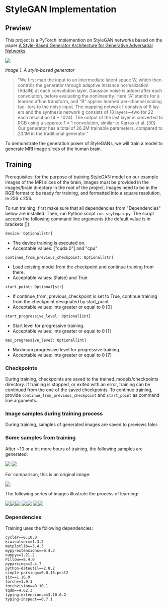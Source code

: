# StyleGAN Implementation

## Preview
This project is a PyTorch implemention on StyleGAN networks based on
the paper [A Style-Based Generator Architecture for Generative Adversarial Networks](https://arxiv.org/abs/1812.04948)

![](previews/style-based-generator.png)

*Image 1. A style-based generator*

>"We first map the input to an intermediate latent space W,
which then controls the generator through adaptive
instance normalization (AdaIN) at each convolution layer.
Gaussian noise is added after each convolution, before
evaluating the nonlinearity. Here “A” stands for a learned
affine transform, and “B” applies learned per-channel scaling fac-
tors to the noise input. The mapping network f consists of 8 lay-
ers and the synthesis network g consists of 18 layers—two for 22
each resolution (4 − 1024). The output of the last layer is
converted to RGB using a separate 1 × 1 convolution, similar to
Karras et al. [30]. Our generator has a total of 26.2M trainable
parameters, compared to 23.1M in the traditional generator."

To demonstrate the generation power of StyleGANs, we will train a model to generate MRI image slices of 
the human brain.

## Training
Prerequisites: for the purpose of training StyleGAN model on our
example images of the MRI slices of the brain, images must be provided 
in the images/brain directory in the root of the project.
Images need to be in the RGB format to be ready for training,
and formatted into a square resolution, ie 256 x 256.

To run training, first make sure that all dependencies 
from "Dependencies" below are installed. Then, run Python script `run_stylegan.py`. The script accepts
the following command line arguments (the default value is in brackets []):

`device: Optional[str]`
- The device training is executed on.
- Acceptable values: ["cuda:0"] and "cpu"

`continue_from_previous_checkpoint: Optional[str]`
- Load existing model from the checkpoint and continue training from there.
- Acceptable values: [False] and True

`start_point: Optional[str]`
- If continue_from_previous_checkpoint is set to True, continue training 
  from the checkpoint designated by start_point
- Acceptable values: ints greater or equal to 0 [0]

`start_progressive_level: Optional[int]`
- Start level for progressive training.
- Acceptable values: ints greater or equal to 0 [1]

`max_progressive_level: Optional[int]`
- Maximum progressive level for progressive training.
- Acceptable values: ints greater or equal to 0 [7]

### Checkpoints
During training, checkpoints are saved to the trained_models/checkpoints directory.
If training is stopped, or exited with an error, training can 
be continued from the one of the saved checkpoints. To
continue training, provide `continue_from_previous_checkpoint` and `start_point`
as command line arguments.

### Image samples during training process
During training, samples of generated images are saved to previews foler.

### Some samples from training
After ~10 or a bit more hours of training, the following samples are generated:

![](previews/generated-166600.png)
![](previews/generated-167600.png)

For comparison, this is an original image:

![](previews/case_018_slice_20.nii.png)

The following series of images illustrate the process of learning:

![](previews/generated-62000.png)![](previews/generated-82800.png)![](previews/generated-90600.png)
![](previews/generated-105800.png)![](previews/generated-112600.png)
![](previews/generated-138000.png)![](previews/generated-164600.png)

### Dependencies
Training uses the following dependencies:
```
cycler==0.10.0
kiwisolver==1.3.2
matplotlib==3.4.3
mypy-extensions==0.4.3
numpy==1.21.2
Pillow==8.4.0
pyparsing==2.4.7
python-dateutil==2.8.2
simple-parsing==0.0.16.post2
six==1.16.0
torch==1.9.1
torchvision==0.10.1
tqdm==4.62.3
typing-extensions==3.10.0.2
typing-inspect==0.7.1
```

